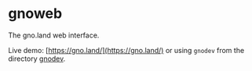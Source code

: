 # gnoweb

The gno.land web interface.

Live demo: [https://gno.land/](https://gno.land/) or using `gnodev` from the directory [gnodev](../../../contribs/gnodev).
